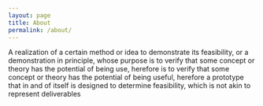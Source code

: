 ```yaml
---
layout: page
title: About
permalink: /about/
---
```


   A realization of a certain method or idea to
    demonstrate its feasibility, or a demonstration in principle, whose purpose
  is to verify that some concept or theory has the potential of being use, herefore
  is to verify that some concept or theory has the potential of being useful, herefore
    a prototype that in and of itself is designed to determine feasibility, which is not akin to represent deliverables


